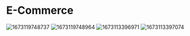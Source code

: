 # E-Commerce
![1673119748737](https://github.com/rishi058/E-Commerce/assets/97884033/2e1b38aa-3798-4420-be9e-5a7d56787667)
![1673119748964](https://github.com/rishi058/E-Commerce/assets/97884033/fbc42426-d059-4a0f-9241-1e353e987bdf)
![1673113396971](https://github.com/rishi058/E-Commerce/assets/97884033/15c2bc3c-b2c0-423c-90b1-a7af30b82ceb)
![1673113397074](https://github.com/rishi058/E-Commerce/assets/97884033/968018f4-8159-4553-a90e-4e58b6e5ab57)
